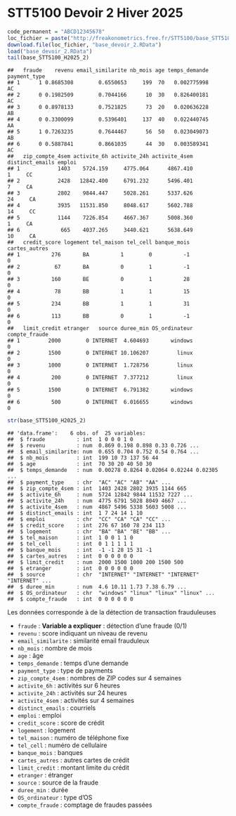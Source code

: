 STT5100 Devoir 2 Hiver 2025
================

``` r
code_permanent = "ABCD12345678"
loc_fichier = paste("http://freakonometrics.free.fr/STT5100/base_STT5100_H2025_Devoir2_",code_permanent,".RData",sep="")
download.file(loc_fichier, "base_devoir_2.RData")
load("base_devoir_2.RData")
tail(base_STT5100_H2025_2)
```

    ##   fraude    revenu email_similarite nb_mois age temps_demande payment_type
    ## 1      1 0.8685308        0.6550653     199  70   0.002775998           AC
    ## 2      0 0.1982509        0.7044166      10  30   0.826400181           AC
    ## 3      0 0.8978133        0.7521825      73  20   0.020636228           AB
    ## 4      0 0.3300099        0.5396401     137  40   0.022440745           AA
    ## 5      1 0.7263235        0.7644467      56  50   0.023049073           AB
    ## 6      0 0.5887841        0.8661035      44  30   0.003589341           AC
    ##   zip_compte_4sem activite_6h activite_24h activite_4sem distinct_emails emploi
    ## 1            1403    5724.159     4775.064      4867.410               1     CC
    ## 2            2428   12842.400     6791.232      5496.401               7     CA
    ## 3            2802    9844.447     5028.261      5337.626              24     CA
    ## 4            3935   11531.850     8048.617      5602.788              14     CC
    ## 5            1144    7226.854     4667.367      5008.360               1     CA
    ## 6             665    4037.265     3440.621      5638.649              10     CA
    ##   credit_score logement tel_maison tel_cell banque_mois cartes_autres
    ## 1          276       BA          1        0          -1             0
    ## 2           67       BA          0        1          -1             0
    ## 3          160       BE          0        1          28             0
    ## 4           78       BB          1        1          15             0
    ## 5          234       BB          1        1          31             0
    ## 6          113       BB          0        1          -1             0
    ##   limit_credit etranger   source duree_min OS_ordinateur compte_fraude
    ## 1         2000        0 INTERNET  4.604693       windows             0
    ## 2         1500        0 INTERNET 10.106207         linux             0
    ## 3         1000        0 INTERNET  1.728756         linux             0
    ## 4          200        0 INTERNET  7.377212         linux             0
    ## 5         1500        0 INTERNET  6.791382       windows             0
    ## 6          500        0 INTERNET  6.016655       windows             0

``` r
str(base_STT5100_H2025_2)
```

    ## 'data.frame':    6 obs. of  25 variables:
    ##  $ fraude          : int  1 0 0 0 1 0
    ##  $ revenu          : num  0.869 0.198 0.898 0.33 0.726 ...
    ##  $ email_similarite: num  0.655 0.704 0.752 0.54 0.764 ...
    ##  $ nb_mois         : int  199 10 73 137 56 44
    ##  $ age             : int  70 30 20 40 50 30
    ##  $ temps_demande   : num  0.00278 0.8264 0.02064 0.02244 0.02305 ...
    ##  $ payment_type    : chr  "AC" "AC" "AB" "AA" ...
    ##  $ zip_compte_4sem : int  1403 2428 2802 3935 1144 665
    ##  $ activite_6h     : num  5724 12842 9844 11532 7227 ...
    ##  $ activite_24h    : num  4775 6791 5028 8049 4667 ...
    ##  $ activite_4sem   : num  4867 5496 5338 5603 5008 ...
    ##  $ distinct_emails : int  1 7 24 14 1 10
    ##  $ emploi          : chr  "CC" "CA" "CA" "CC" ...
    ##  $ credit_score    : int  276 67 160 78 234 113
    ##  $ logement        : chr  "BA" "BA" "BE" "BB" ...
    ##  $ tel_maison      : int  1 0 0 1 1 0
    ##  $ tel_cell        : int  0 1 1 1 1 1
    ##  $ banque_mois     : int  -1 -1 28 15 31 -1
    ##  $ cartes_autres   : int  0 0 0 0 0 0
    ##  $ limit_credit    : num  2000 1500 1000 200 1500 500
    ##  $ etranger        : int  0 0 0 0 0 0
    ##  $ source          : chr  "INTERNET" "INTERNET" "INTERNET" "INTERNET" ...
    ##  $ duree_min       : num  4.6 10.11 1.73 7.38 6.79 ...
    ##  $ OS_ordinateur   : chr  "windows" "linux" "linux" "linux" ...
    ##  $ compte_fraude   : int  0 0 0 0 0 0

Les données corresponde à de la détection de transaction frauduleuses

- `fraude` : **Variable a expliquer** : détection d’une fraude (0/1)
- `revenu` : score indiquant un niveau de revenu
- `email_similarite` : similarité email frauduleux
- `nb_mois` : nombre de mois
- `age` : âge
- `temps_demande` : temps d’une demande
- `payment_type` : type de payments
- `zip_compte_4sem` : nombres de ZIP codes sur 4 semaines
- `activite_6h` : activités sur 6 heures
- `activite_24h` : activités sur 24 heures
- `activite_4sem` : activités sur 4 semaines
- `distinct_emails` : courriels
- `emploi` : emploi
- `credit_score` : score de crédit
- `logement` : logement
- `tel_maison` : numéro de téléphone fixe
- `tel_cell` : numéro de cellulaire
- `banque_mois` : banques
- `cartes_autres` : autres cartes de crédit
- `limit_credit` : montant limite du crédit
- `etranger` : étranger
- `source` : source de la fraude
- `duree_min` : durée
- `OS_ordinateur` : type d’OS
- `compte_fraude` : comptage de fraudes passées
